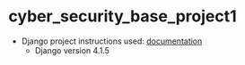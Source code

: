 # cyber_security_base_project1

- Django project instructions used: [documentation](https://docs.djangoproject.com/en/4.1/intro/tutorial01/)
  - Django version 4.1.5
